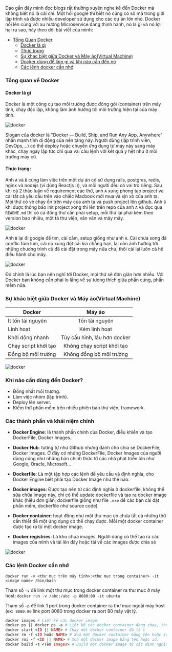 Dạo gần đây mình đọc blogs rất thường xuyên nghe kể đến Docker mà không biết nó là cái chi. Một hồi google thì biết nó cũng có số má trong giới lập trình và được nhiều developer sử dụng cho các dự án lớn nhỏ. Docker nổi lên cùng với xu hướng Microservice đang thịnh hành, nó là gì và nó lợi hại ra sao, hãy theo dõi bài viết của mình:

<!-- TOC -->

  - [Tổng Quan Docker](#tổng-quan-về-docker)
    - [Docker là gì](#docker-là-gì)
    - [Thực trạng](#thực-trạng)
    - [Sự khác biệt giữa Docker và Máy ảo(Virtual Machine)](#sự-khác-biệt-giữa-docker-và-máy-ảo(virtual-machine))
    - [Docker dùng để làm gì và khi nào cần đến nó](#docker-dùng-để-làm-gì-và-khi-nào-cần-đến-nó)
    - [Các lệnh docker cần nhớ](#các-lệnh-docker-cần-nhớ)

<!-- /TOC -->

### Tổng quan về Docker
#### Docker là gì
Docker là một công cụ tạo môi trường được đóng gói (container) trên máy tính, chạy độc lập, không làm ảnh hưởng tới môi trường hiện tại của máy tính.

![docker](https://miro.medium.com/max/750/0*0KmPAP1TNK_C9aNF)

Slogan của docker là "Docker — Build, Ship, and Run Any App, Anywhere" nhấn mạnh tính di động của nền tảng này. Người dùng (lập trình viên, DevOps,…) có thể deploy hoặc chuyển ứng dụng từ máy này sang máy khác, chạy ngay lập tức chỉ qua vài câu lệnh với kết quả y hệt như ở môi trường máy cũ.

#### Thực trạng:
Anh `A` và `B` cùng làm việc trên một dự án có sử dụng rails, postgres, redis, nginx và nodejs (vì dùng Reactjs :)), và mỗi người đều có vai trò riêng. Sau khi cả 2 thảo luận về requirement các thứ, anh `A` xung phong tạo project và cài tất cả yêu cầu trên vào chiếc Macbook mới mua và xịn xò của anh ta. Mọi thứ có vẻ chạy ổn trên máy của anh ta và push project lên github. Anh `B` khi được thông báo init project xong thì lên trên repo của anh `A` và đọc qua `README.md` thì có cả đống thứ cần phải setup, mỗi thứ lại phải kèm theo version bao nhiêu, một tá thư viện, vân vân và mây mây.

![docker](https://miro.medium.com/max/320/0*84HnAy4JvMeUGkcE)

Anh `B` lại đi google để tìm, cài cắm, setup giống như anh `A`. Cài chưa xong đã conflic tùm lum, cái nọ xung đột cái kia chẳng hạn, lại còn ảnh hưởng tới những chương trình cũ đã cài đặt trong máy nữa chứ, thôi cài lại luôn cả hệ điều hành cho máy.

![docker](https://miro.medium.com/max/775/0*YyVOtsJzxcXQShQk)

Đó chính là lúc bạn nên nghĩ tới Docker, mọi thứ sẽ đơn giản hơn nhiều.
Với Docker bạn không cần phải lo lắng về sự tương thích giữa phần cứng, phần mềm nữa.

### Sự khác biệt giữa Docker và Máy ảo(Virtual Machine)

| Docker        | Máy ảo        |
| ------------- |:-------------:|
| Ít tốn tài nguyên      | Tốn tài nguyên |
| Linh hoạt      | Kém linh hoạt      |
| Khởi động nhanh | Tùy cấu hình, lâu hơn docker      |
| Chạy script khởi tạo | Không chạy script khởi tạo     |
| Đồng bộ môi trường | Không đồng bộ môi trường      |

![docker](https://miro.medium.com/max/646/1*lMdWI7swnZbbcurffv8nKg.png)

### Khi nào cần dùng đến Docker?
- Đồng nhất môi trường.
- Làm việc nhóm (lập trình).
- Deploy lên server.
- Kiểm thử phần mềm trên nhiều phiên bản thư viện, framework.

### Các thành phần và khái niệm chính
- **Docker Engine**: là thành phần chính của Docker, điều khiển và tạo DockerFile, Docker Images..

- **Docker Hub**: tương tự như Github nhưng dành cho chia sẻ DockerFile, Docker Images. Ở đây có những DockerFile, Docker Images của người dùng cũng như những bản chính thức từ các nhà phát triển lớn như Google, Oracle, Microsoft…

- **Dockerfile**: Là một tập hợp các lệnh để yêu cầu và định nghĩa, cho Docker Engine biết phải tạo Docker Image như thế nào.

- **Docker images**: Được tạo nên từ các định nghĩa ở dockerfile, không thể sửa chữa image này, chỉ có thể update dockerfile và tạo ra docker image khác (hiểu đơn giản, dockerfile giống như file `.exe` để các bạn cài đặt phần mềm, dockerfile như source code)

- **Docker container**: hoạt động như một thư mục có chứa tất cả những thứ cần thiết để một ứng dụng có thể chạy được. Mỗi một docker container được tạo ra từ một docker image.
- **Docker registries**: Là kho chứa images. Người dùng có thể tạo ra các images của mình và tải lên đây hoặc tải về các images được chia sẻ

![docker](https://miro.medium.com/max/1000/0*d_ncfI0BrkN3M6ef.png)

### Các lệnh Docker cần nhớ
`docker run -v <thư mục trên máy tính>:<thư mục trong container> -it <image name> /bin/bash`

Tham số `-v` để link một thư mục trong docker container ra thư mục ở máy host: `docker run -v /abc:/abc -p 8080:80 -it ubuntu`

Tham số `-p` để link 1 port trong docker container ra thư mục ngoài máy host (ex:` 8080:80` link port 8080 trong docker ra port 80 máy vật lý.

```ruby
docker images # Liệt kê các docker image.
docker ps || docker ps -a # Liệt kê các docker container đang chạy, thêm tham số -a để hiển thị tất cả các docker container
docker start <ID || NAME> # Chạy một docker container đã tắt
docker rm -f <ID hoặc NAME> # Xoá một docker container bằng tên hoặc id.
docker rmi -f <ID || NAME> # Xoá một docker image bằng tên hoặc id.
docker build -t <Tên Images> # Build một docker image từ các định nghĩa trong dockerfile ( phải cd vào đúng nơi lưu docker file)
```
